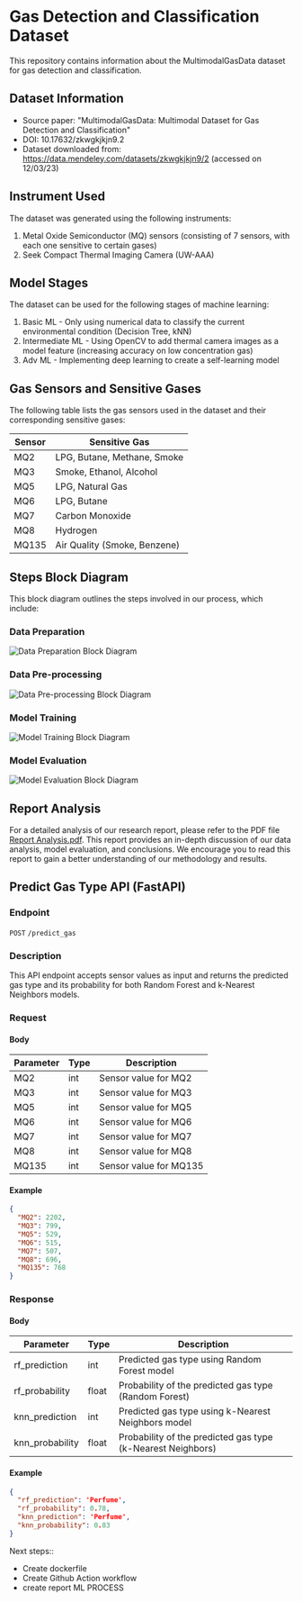 # Gas Detection and Classification Dataset

This repository contains information about the MultimodalGasData dataset for gas detection and classification. 

## Dataset Information

- Source paper: "MultimodalGasData: Multimodal Dataset for Gas Detection and Classification" 
- DOI: 10.17632/zkwgkjkjn9.2
- Dataset downloaded from: https://data.mendeley.com/datasets/zkwgkjkjn9/2 (accessed on 12/03/23)

## Instrument Used

The dataset was generated using the following instruments:

1. Metal Oxide Semiconductor (MQ) sensors (consisting of 7 sensors, with each one sensitive to certain gases)
2. Seek Compact Thermal Imaging Camera (UW-AAA)

## Model Stages

The dataset can be used for the following stages of machine learning:

1. Basic ML - Only using numerical data to classify the current environmental condition (Decision Tree, kNN)
2. Intermediate ML - Using OpenCV to add thermal camera images as a model feature (increasing accuracy on low concentration gas)
3. Adv ML - Implementing deep learning to create a self-learning model

## Gas Sensors and Sensitive Gases

The following table lists the gas sensors used in the dataset and their corresponding sensitive gases:

| Sensor | Sensitive Gas               |
|--------|-----------------------------|
| MQ2    | LPG, Butane, Methane, Smoke |
| MQ3    | Smoke, Ethanol, Alcohol     |
| MQ5    | LPG, Natural Gas            |
| MQ6    | LPG, Butane                 |
| MQ7    | Carbon Monoxide             |
| MQ8    | Hydrogen                    |
| MQ135  | Air Quality (Smoke, Benzene)|

## Steps Block Diagram
This block diagram outlines the steps involved in our process, which include:
### Data Preparation
![Data Preparation Block Diagram](chart/flow_chart_data_processing.png)
### Data Pre-processing
![Data Pre-processing Block Diagram](chart/flow_chart_data_preprocessing.png)
### Model Training
![Model Training Block Diagram](chart/flow_chart_modelling.png)
### Model Evaluation
![Model Evaluation Block Diagram](chart/flow_chart_evaluation.png)

## Report Analysis
For a detailed analysis of our research report, please refer to the PDF file [Report Analysis.pdf](/Report-Analysis.pdf). This report provides an in-depth discussion of our data analysis, model evaluation, and conclusions. We encourage you to read this report to gain a better understanding of our methodology and results.

## Predict Gas Type API (FastAPI)

### Endpoint

`POST` `/predict_gas`

### Description

This API endpoint accepts sensor values as input and returns the predicted gas type and its probability for both Random Forest and k-Nearest Neighbors models.

### Request

#### Body

| Parameter | Type | Description                           |
|-----------|------|---------------------------------------|
| MQ2       | int  | Sensor value for MQ2                  |
| MQ3       | int  | Sensor value for MQ3                  |
| MQ5       | int  | Sensor value for MQ5                  |
| MQ6       | int  | Sensor value for MQ6                  |
| MQ7       | int  | Sensor value for MQ7                  |
| MQ8       | int  | Sensor value for MQ8                  |
| MQ135     | int  | Sensor value for MQ135                |

#### Example

```json
{
  "MQ2": 2202,
  "MQ3": 799,
  "MQ5": 529,
  "MQ6": 515,
  "MQ7": 507,
  "MQ8": 696,
  "MQ135": 768
}
```

### Response

#### Body
| Parameter        | Type    | Description                                               |
|------------------|---------|-----------------------------------------------------------|
| rf_prediction    | int     | Predicted gas type using Random Forest model              |
| rf_probability   | float   | Probability of the predicted gas type (Random Forest)     |
| knn_prediction   | int     | Predicted gas type using k-Nearest Neighbors model        |
| knn_probability  | float   | Probability of the predicted gas type (k-Nearest Neighbors)|

#### Example

```json
{
  "rf_prediction": 'Perfume',
  "rf_probability": 0.78,
  "knn_prediction": 'Perfume',
  "knn_probability": 0.83
}
```


Next steps::
- Create dockerfile
- Create Github Action workflow
- create report ML PROCESS